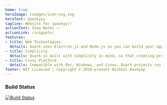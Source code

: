 ```yaml
---
home: true
heroImage: /images/icon-svg.svg
heroText: Spookyyy
tagline: Website for spookyy!!
actionText: View Notes →
actionLink: /snippets/
features:
- title: Web Technologies
  details: Quark uses Electron.js and Node.js so you can build your app with HTML, CSS, and JavaScript.
- title: Simplicity
  details: Quark is built with simplicity in mind, so that creating projects with Quark is enjoyable, easy to learn, and accessible to just about anyone with basic programming skills.
- title: Cross Platform
  details: Compatible with Mac, Windows, and Linux, Quark projects run on all three platforms.
footer: MIT Licensed | Copyright © 2019-present Nishkal Kashyap
---
```


### Build Status
[![Build Status](https://travis-ci.org/Nishkalkashyap/spooky.svg?branch=master)](https://travis-ci.org/Nishkalkashyap/notes)